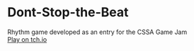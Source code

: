 # Dont-Stop-the-Beat
Rhythm game developed as an entry for the CSSA Game Jam  
[Play on tch.io](https://golddaniel.itch.io/dont-stop-the-beat)
